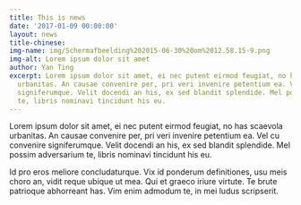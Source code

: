 ```yaml
---
title: This is news
date: '2017-01-09 00:00:00'
layout: news
title-chinese: 
img-name: img/Schermafbeelding%202015-06-30%20om%2012.58.15-9.png
img-alt: Lorem ipsum dolor sit amet
author: Yan Ting
excerpt: Lorem ipsum dolor sit amet, ei nec putent eirmod feugiat, no has scaevola
  urbanitas. An causae convenire per, pri veri invenire petentium ea. Vel cu convenire
  signiferumque. Velit docendi an his, ex sed blandit splendide. Mel possim adversarium
  te, libris nominavi tincidunt his eu.
---
```

Lorem ipsum dolor sit amet, ei nec putent eirmod feugiat, no has scaevola urbanitas. An causae convenire per, pri veri invenire petentium ea. Vel cu convenire signiferumque. Velit docendi an his, ex sed blandit splendide. Mel possim adversarium te, libris nominavi tincidunt his eu.

Id pro eros meliore concludaturque. Vix id ponderum definitiones, usu meis choro an, vidit reque ubique ut mea. Qui et graeco iriure virtute. Te brute patrioque abhorreant has. Vim enim admodum te, in mei ludus scripserit.